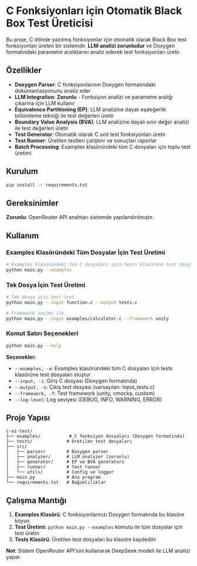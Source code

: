# C Fonksiyonları için Otomatik Black Box Test Üreticisi

Bu proje, C dilinde yazılmış fonksiyonlar için otomatik olarak Black Box test fonksiyonları üreten bir sistemdir. **LLM analizi zorunludur** ve Doxygen formatındaki parametre aralıklarını analiz ederek test fonksiyonları üretir.

## Özellikler

- **Doxygen Parser**: C fonksiyonlarının Doxygen formatındaki dokümantasyonunu analiz eder
- **LLM Integration**: **Zorunlu** - Fonksiyon analizi ve parametre aralığı çıkarma için LLM kullanır
- **Equivalence Partitioning (EP)**: LLM analizine dayalı eşdeğerlik bölümleme tekniği ile test değerleri üretir
- **Boundary Value Analysis (BVA)**: LLM analizine dayalı sınır değer analizi ile test değerleri üretir
- **Test Generator**: Otomatik olarak C unit test fonksiyonları üretir
- **Test Runner**: Üretilen testleri çalıştırır ve sonuçları raporlar
- **Batch Processing**: Examples klasöründeki tüm C dosyaları için toplu test üretimi

## Kurulum

```bash
pip install -r requirements.txt
```

## Gereksinimler

**Zorunlu**: OpenRouter API anahtarı sistemde yapılandırılmıştır.

## Kullanım

### Examples Klasöründeki Tüm Dosyalar İçin Test Üretimi

```bash
# Examples klasöründeki tüm C dosyaları için tests klasörüne test dosyaları oluştur
python main.py --examples
```

### Tek Dosya İçin Test Üretimi

```bash
# Tek dosya için test üret
python main.py --input function.c --output tests.c

# Framework seçimi ile
python main.py --input examples/calculator.c --framework unity
```

### Komut Satırı Seçenekleri

```bash
python main.py --help
```

**Seçenekler:**
- `--examples, -e`: Examples klasöründeki tüm C dosyaları için tests klasörüne test dosyaları oluştur
- `--input, -i`: Giriş C dosyası (Doxygen formatında)
- `--output, -o`: Çıkış test dosyası (varsayılan: input_tests.c)
- `--framework, -f`: Test framework (unity, cmocka, custom)
- `--log-level`: Log seviyesi (DEBUG, INFO, WARNING, ERROR)

## Proje Yapısı

```
c-ai-test/
├── examples/           # C fonksiyon dosyaları (Doxygen formatında)
├── tests/             # Üretilen test dosyaları
├── src/
│   ├── parser/        # Doxygen parser
│   ├── analyzer/      # LLM analyzer (zorunlu)
│   ├── generator/     # EP ve BVA generators
│   ├── runner/        # Test runner
│   └── utils/         # Config ve logger
├── main.py            # Ana program
└── requirements.txt   # Bağımlılıklar
```

## Çalışma Mantığı

1. **Examples Klasörü**: C fonksiyonlarınızı Doxygen formatında bu klasöre koyun
2. **Test Üretimi**: `python main.py --examples` komutu ile tüm dosyalar için test üretin
3. **Tests Klasörü**: Üretilen test dosyaları bu klasöre kaydedilir

**Not**: Sistem OpenRouter API'sini kullanarak DeepSeek modeli ile LLM analizi yapar. 